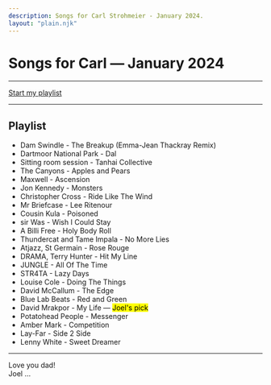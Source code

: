 ```yaml
---
description: Songs for Carl Strohmeier - January 2024. 
layout: "plain.njk"
---
```


<h1>Songs for Carl &mdash; January 2024</h1>

<hr>  
<a href="https://www.youtube.com/watch?v=7zNJe9srChU&list=PLekL_CI7B5-nMt-NIsYH6d1En7f5aqWHG">Start my playlist</a>

<hr>

## Playlist

- Dam Swindle - The Breakup (Emma-Jean Thackray Remix)
- Dartmoor National Park - Dal
- Sitting room session - Tanhai Collective
- The Canyons - Apples and Pears
- Maxwell - Ascension 
- Jon Kennedy - Monsters
- Christopher Cross - Ride Like The Wind
- Mr Briefcase - Lee Ritenour
- Cousin Kula - Poisoned
- sir Was - Wish I Could Stay
- A Billi Free - Holy Body Roll
- Thundercat and Tame Impala - No More Lies
- Atjazz, St Germain - Rose Rouge
- DRAMA, Terry Hunter - Hit My Line
- JUNGLE - All Of The Time 
- STR4TA - Lazy Days
- Louise Cole - Doing The Things
- David McCallum - The Edge
- Blue Lab Beats - Red and Green
- David Mrakpor - My Life &mdash; <mark>Joel's pick</mark>
- Potatohead People - Messenger
- Amber Mark - Competition
- Lay-Far - Side 2 Side
- Lenny White - Sweet Dreamer

<hr>
<p>Love you dad! <br>Joel &hellip;</p>

